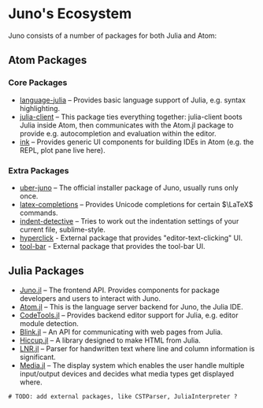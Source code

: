 # Juno's Ecosystem

Juno consists of a number of packages for both Julia and Atom:

## Atom Packages

### Core Packages

* [language-julia](https://github.com/JuliaLang/atom-language-julia) – Provides basic language support of Julia, e.g. syntax highlighting.
* [julia-client](http://github.com/JunoLab/atom-julia-client) – This package ties everything together: julia-client boots Julia inside Atom, then communicates with the Atom.jl package to provide e.g. autocompletion and evaluation within the editor.
* [ink](https://github.com/JunoLab/atom-ink) – Provides generic UI components for building IDEs in Atom (e.g. the REPL, plot pane live here).

### Extra Packages

* [uber-juno](https://github.com/JunoLab/uber-juno) – The official installer package of Juno, usually runs only once.
* [latex-completions](https://github.com/JunoLab/atom-latex-completions) – Provides Unicode completions for certain $\LaTeX$ commands.
* [indent-detective](https://github.com/JunoLab/atom-indent-detective) – Tries to work out the indentation settings of your current file, sublime-style.
* [hyperclick](https://github.com/facebookarchive/hyperclick) - External package that provides "editor-text-clicking" UI.
* [tool-bar](https://github.com/suda/tool-bar) - External package that provides the tool-bar UI.

## Julia Packages

* [Juno.jl](https://github.com/JunoLab/Juno.jl) – The frontend API. Provides components for package developers and users to interact with Juno.
* [Atom.jl](http://github.com/JunoLab/Atom.jl) – This is the language server backend for Juno, the Julia IDE.
* [CodeTools.jl](http://github.com/JunoLab/CodeTools.jl) – Provides backend editor support for Julia, e.g. editor module detection.
* [Blink.jl](https://github.com/JunoLab/Blink.jl) – An API for communicating with web pages from Julia.
* [Hiccup.jl](https://github.com/JunoLab/Hiccup.jl) – A library designed to make HTML from Julia.
* [LNR.jl](https://github.com/JunoLab/LNR.jl) – Parser for handwritten text where line and column information is significant.
* [Media.jl](https://github.com/JunoLab/Media.jl) – The display system which enables the user handle multiple input/output devices and decides what media types get displayed where.

```@meta
# TODO: add external packages, like CSTParser, JuliaInterpreter ?
```
